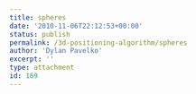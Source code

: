 ```yaml
---
title: spheres
date: '2010-11-06T22:12:53+00:00'
status: publish
permalink: /3d-positioning-algorithm/spheres
author: 'Dylan Pavelko'
excerpt: ''
type: attachment
id: 169
---
```

<!DOCTYPE html PUBLIC "-//W3C//DTD HTML 4.0 Transitional//EN" "http://www.w3.org/TR/REC-html40/loose.dtd">
<?xml encoding="UTF-8">
